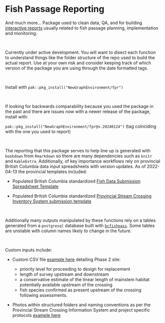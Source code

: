 # Fish Passage Reporting
And much more... Package used to clean data, QA, and for building [interactive reports](https://github.com/NewGraphEnvironment/dff-2022/blob/master/docs/Aquatic_restoration_and_fish_passage_resources.pdf) usually related to fish passage planning, implementation and monitoring.  

<br>

Currently under active development. You will want to disect each function to understand things like the folder structure of the repo used to build the actual report. Use at your own risk and consider keeping track of which version of the package you are using through the date formatted tags. 

<br>

Install with `pak::pkg_install("NewGraphEnvironment/fpr")`

<br>

If looking for backwards comparability because you used the package in the past and there are issues now with a newer release of the package, install with:

`pak::pkg_install("NewGraphEnvironment/fpr@v.20240124")` (tag coinciding with the one you used to report)

<br>

The reporting that this package serves to help line up is generated with `bookdown` from `Rmarkdown` so there are many dependencies such as `knitr` and `KableExtra`. Additionally, of key importance workflows rely on provincial British Columbia data input spreadsheets with version updates.  As of 2022-04-13 the provincial templates included:

 + Populated British Columbia standardized [Fish Data Submission Spreadsheet Template](https://www2.gov.bc.ca/gov/content/environment/plants-animals-ecosystems/fish/fish-and-fish-habitat-data-information/fish-data-submission/submit-fish-data#submitfish) 

 + Populated British Columbia standardized [Provincial Stream Crossing Inventory System submission template](https://www2.gov.bc.ca/gov/content/environment/plants-animals-ecosystems/fish/aquatic-habitat-management/fish-passage/fish-passage-technical/assessment-projects)
 
 <br>
 
 
Additionally many outputs manipulated by these functions rely on a tables generated from a `postgresql` database built with [`bcfishpass`](https://github.com/smnorris/bcfishpass). Some tables are unstable with column names likely to change in the future.

<br>

Custom inputs include:

 + Custom CSV file [example here](https://github.com/NewGraphEnvironment/fish_passage_skeena_2021_reporting/blob/master/data/habitat_confirmations_priorities.csv) detailing Phase 2 site:
     - priority level for proceeding to design for replacement
     - length of survey upstream and downstream
     - a conservative estimate of the linear length of mainstem habitat potentially available upstream of the crossing 
     - fish species confirmed as present upstream of the crossing following assessments.


 + Photos within structured folders and naming conventions as per the Provincial Stream Crossing Information System and project specific protocols [example here](https://github.com/NewGraphEnvironment/fish_passage_skeena_2021_reporting/tree/master/data/photos) 

